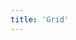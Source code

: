 ```yaml
---
title: 'Grid'
---
```


<ClientOnly>
<script>
export default {
    data(){
        return{
            api: 'http://10.1.231.69:8899/sys/i18n/query/list',
            apiType: 'plat1',
        }
    },
    methods:{
        $t(...args){
            console.log('$t',args)
        },
        onSuccess(...args) {
            console.log('onSuccess',args)
        },
        onError(...args) {
            console.log('onError',args)
        },
    }
}
</script>
<template>
<demo-block>
<template #demo-title>点击上传</template>
<template #component-body>
</template>
<template #component-remark>
    <div class="description"></div>
</template>
<template #component-code>

```javascript
<template>
    <import-excel :drag="false" action="http://10.1.231.69:8899/biz/import/batch/upload" :data="{appType:'grgmsSys',bizNo:'10001'}" :on-success="onSuccess" :on-error="onError">
            <div slot="tip">只能上传 Excel 文件</div>
        </import-excel>
</template>
<script>
    import ImportExcel from "@grg/components"
    export default {
        components:{ ImportExcel },
    }
</script>
```

</template>
</demo-block>
</template>
</ClientOnly>
